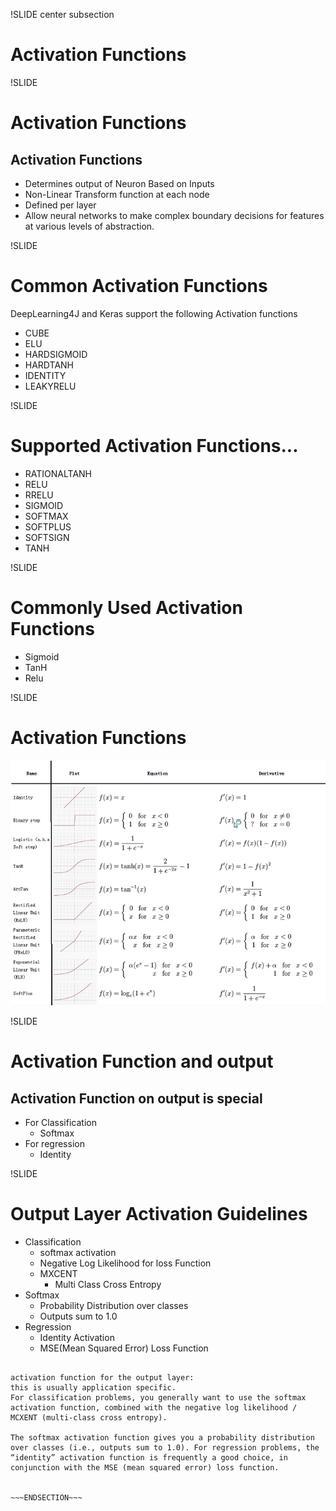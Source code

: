 !SLIDE center subsection

# Activation Functions

!SLIDE

# Activation Functions

## Activation Functions

* Determines output of Neuron Based on Inputs
* Non-Linear Transform function at each node
* Defined per layer
* Allow neural networks to make complex boundary decisions for features at various levels of abstraction.

!SLIDE

# Common Activation Functions

DeepLearning4J and Keras support the following Activation functions

* CUBE
* ELU
* HARDSIGMOID
* HARDTANH
* IDENTITY
* LEAKYRELU

!SLIDE 

# Supported Activation Functions...


* RATIONALTANH
* RELU
* RRELU
* SIGMOID
* SOFTMAX
* SOFTPLUS
* SOFTSIGN
* TANH

!SLIDE

# Commonly Used Activation Functions

* Sigmoid
* TanH
* Relu

!SLIDE
 
# Activation Functions

![img](../resources/Activation-func.png)
 
!SLIDE
 
# Activation Function and output
 
## Activation Function on output is special
  * For Classification
	* Softmax
  * For regression
	* Identity


!SLIDE

# Output Layer Activation Guidelines

* Classification 
  * softmax activation
  * Negative Log Likelihood for loss Function
  * MXCENT 
	* Multi Class Cross Entropy
* Softmax
  * Probability Distribution over classes
  * Outputs sum to 1.0
* Regression
  * Identity Activation
  * MSE(Mean Squared Error) Loss Function

~~~SECTION:notes~~~

activation function for the output layer: 
this is usually application specific. 
For classification problems, you generally want to use the softmax activation function, combined with the negative log likelihood / MCXENT (multi-class cross entropy). 

The softmax activation function gives you a probability distribution over classes (i.e., outputs sum to 1.0). For regression problems, the “identity” activation function is frequently a good choice, in conjunction with the MSE (mean squared error) loss function.


~~~ENDSECTION~~~
